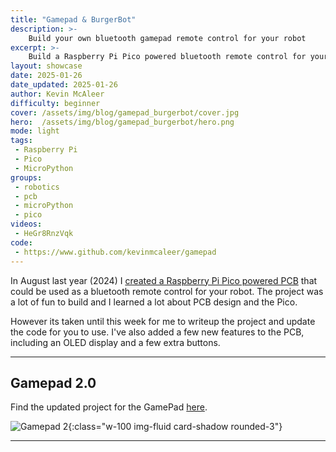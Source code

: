 ```yaml
---
title: "Gamepad & BurgerBot"
description: >-
    Build your own bluetooth gamepad remote control for your robot
excerpt: >-
    Build a Raspberry Pi Pico powered bluetooth remote control for your robot
layout: showcase
date: 2025-01-26
date_updated: 2025-01-26
author: Kevin McAleer
difficulty: beginner
cover: /assets/img/blog/gamepad_burgerbot/cover.jpg
hero:  /assets/img/blog/gamepad_burgerbot/hero.png
mode: light
tags:
 - Raspberry Pi
 - Pico
 - MicroPython
groups:
 - robotics
 - pcb
 - microPython
 - pico
videos:
 - HeGr8RnzVqk
code:
 - https://www.github.com/kevinmcaleer/gamepad
---
```


In August last year (2024) I [created a Raspberry Pi Pico powered PCB](/blog/gamepad2) that could be used as a bluetooth remote control for your robot. The project was a lot of fun to build and I learned a lot about PCB design and the Pico.

However its taken until this week for me to writeup the project and update the code for you to use. I've also added a few new features to the PCB, including an OLED display and a few extra buttons.

---

## Gamepad 2.0

Find the updated project for the GamePad [here](/blog/gamepad2).

![Gamepad 2](/assets/img/blog/gamepad2/gamepad01.jpg){:class="w-100 img-fluid card-shadow rounded-3"}

---
